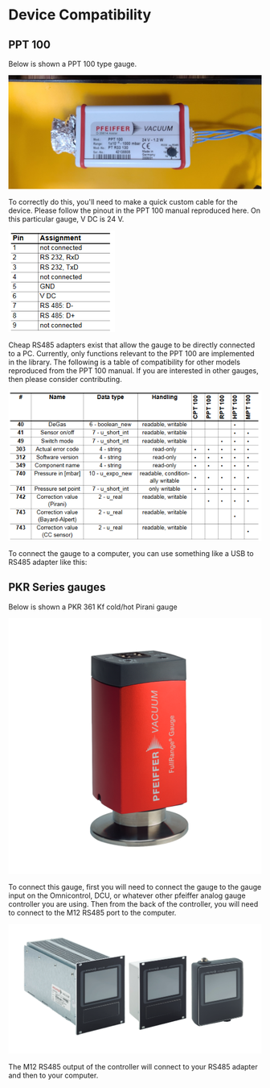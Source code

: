 # Device Compatibility


## PPT 100

Below is shown a PPT 100 type gauge. 

![gauge](https://raw.githubusercontent.com/electronsandstuff/py-pfeiffer-vacuum-protocol/master/assets/gauge.jpg)

To correctly do this, you'll need to make a quick custom cable for the device.  Please follow the pinout in the PPT 100 manual reproduced here.  On this particular gauge, V DC is 24 V.

![pinout](https://raw.githubusercontent.com/electronsandstuff/py-pfeiffer-vacuum-protocol/master/assets/pinout.png)

Cheap RS485 adapters exist that allow the gauge to be directly connected to a PC.  Currently, only functions relevant to the PPT 100 are implemented in the library.  The following is a table of compatibility for other models reproduced from the PPT 100 manual.  If you are interested in other gauges, then please consider contributing.

![compatibility](https://raw.githubusercontent.com/electronsandstuff/py-pfeiffer-vacuum-protocol/master/assets/compatibility.PNG)

To connect the gauge to a computer, you can use something like a USB to RS485 adapter like this: 

## PKR Series gauges

Below is shown a PKR 361 Kf cold/hot Pirani gauge

![activeline](https://raw.githubusercontent.com/electronsandstuff/py-pfeiffer-vacuum-protocol/master/assets/ActivelineGauge.png)

To connect this gauge, first you will need to connect the gauge to the gauge input on the Omnicontrol, DCU, or whatever other pfeiffer analog gauge controller you are using. Then from the back of the controller, you will need to connect to the M12 RS485 port to the computer. 

![controller](https://raw.githubusercontent.com/electronsandstuff/py-pfeiffer-vacuum-protocol/master/assets/Omnicontrol.png)

The M12 RS485 output of the controller will connect to your RS485 adapter and then to your computer. 

